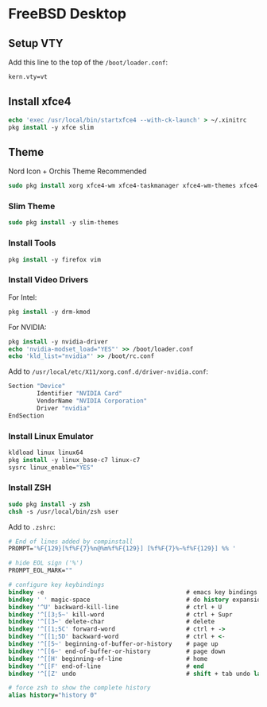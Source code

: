 # FreeBSD Desktop
## Setup VTY
Add this line to the top of the `/boot/loader.conf`:
```tcsh
kern.vty=vt
```
## Install xfce4
```tcsh
echo 'exec /usr/local/bin/startxfce4 --with-ck-launch' > ~/.xinitrc
pkg install -y xfce slim
```
## Theme
Nord Icon + Orchis Theme Recommended
```tcsh
sudo pkg install xorg xfce4-wm xfce4-taskmanager xfce4-wm-themes xfce4-volumed-pulse xfce4-timer-plugin xfce4-taskmanager xfce4-systemload-plugin xfce4-pulseaudio-plugin xfce4-netload-plugin xfce4-desktop xfce4-docklike-plugin xfce4-dashboard xfce4-calculator-plugin xfce4-bsdcpufreq-plugin xfce-icons-elementary gtk-xfce-engine 
```
### Slim Theme
```tcsh
sudo pkg install -y slim-themes
```
### Install Tools
```tcsh
pkg install -y firefox vim
```
### Install Video Drivers
For Intel:
```tcsh
pkg install -y drm-kmod
```
For NVIDIA:
```tcsh
pkg install -y nvidia-driver
echo 'nvidia-modset_load="YES"' >> /boot/loader.conf
echo 'kld_list="nvidia"' >> /boot/rc.conf
```
Add to `/usr/local/etc/X11/xorg.conf.d/driver-nvidia.conf`:
```tcsh
Section "Device"
        Identifier "NVIDIA Card"
        VendorName "NVIDIA Corporation"
        Driver "nvidia"
EndSection
```
### Install Linux Emulator
```tcsh
kldload linux linux64
pkg install -y linux_base-c7 linux-c7
sysrc linux_enable="YES"
```
### Install ZSH
```tcsh
sudo pkg install -y zsh
chsh -s /usr/local/bin/zsh user
```
Add to `.zshrc`:
```tcsh
# End of lines added by compinstall
PROMPT='%F{129}[%f%F{7}%n@%m%f%F{129}] [%f%F{7}%~%f%F{129}] %% '

# hide EOL sign ('%')
PROMPT_EOL_MARK=""

# configure key keybindings
bindkey -e                                        # emacs key bindings
bindkey ' ' magic-space                           # do history expansion on space
bindkey '^U' backward-kill-line                   # ctrl + U
bindkey '^[[3;5~' kill-word                       # ctrl + Supr
bindkey '^[[3~' delete-char                       # delete
bindkey '^[[1;5C' forward-word                    # ctrl + ->
bindkey '^[[1;5D' backward-word                   # ctrl + <-
bindkey '^[[5~' beginning-of-buffer-or-history    # page up
bindkey '^[[6~' end-of-buffer-or-history          # page down
bindkey '^[[H' beginning-of-line                  # home
bindkey '^[[F' end-of-line                        # end
bindkey '^[[Z' undo                               # shift + tab undo last action

# force zsh to show the complete history
alias history="history 0"
```
